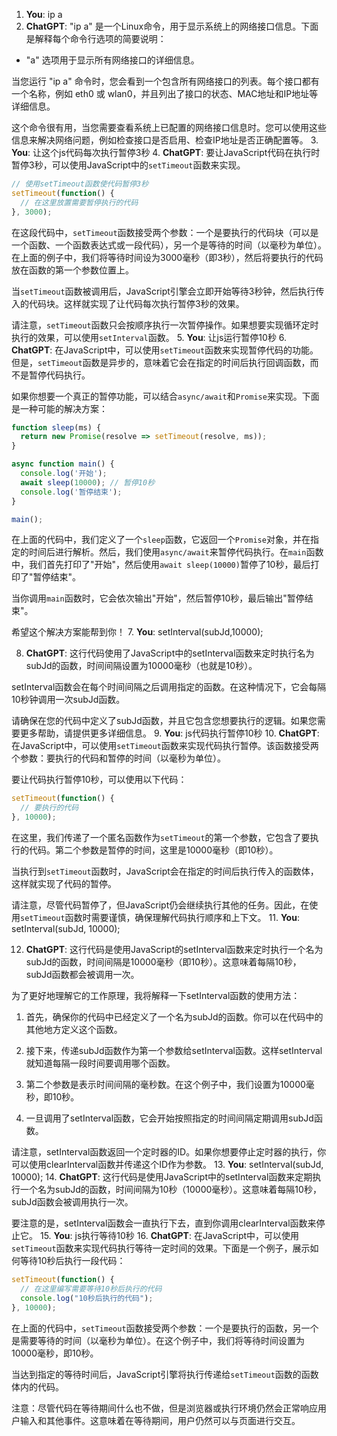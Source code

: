 1. **You**: ip a
2. **ChatGPT**: "ip a" 是一个Linux命令，用于显示系统上的网络接口信息。下面是解释每个命令行选项的简要说明：

- "a" 选项用于显示所有网络接口的详细信息。

当您运行 "ip a" 命令时，您会看到一个包含所有网络接口的列表。每个接口都有一个名称，例如 eth0 或 wlan0，并且列出了接口的状态、MAC地址和IP地址等详细信息。

这个命令很有用，当您需要查看系统上已配置的网络接口信息时。您可以使用这些信息来解决网络问题，例如检查接口是否启用、检查IP地址是否正确配置等。
3. **You**: 让这个js代码每次执行暂停3秒
4. **ChatGPT**: 要让JavaScript代码在执行时暂停3秒，可以使用JavaScript中的`setTimeout`函数来实现。

```javascript
// 使用setTimeout函数使代码暂停3秒
setTimeout(function() {
  // 在这里放置需要暂停执行的代码
}, 3000);
```

在这段代码中，`setTimeout`函数接受两个参数：一个是要执行的代码块（可以是一个函数、一个函数表达式或一段代码），另一个是等待的时间（以毫秒为单位）。在上面的例子中，我们将等待时间设为3000毫秒（即3秒），然后将要执行的代码放在函数的第一个参数位置上。

当`setTimeout`函数被调用后，JavaScript引擎会立即开始等待3秒钟，然后执行传入的代码块。这样就实现了让代码每次执行暂停3秒的效果。

请注意，`setTimeout`函数只会按顺序执行一次暂停操作。如果想要实现循环定时执行的效果，可以使用`setInterval`函数。
5. **You**: 让js运行暂停10秒
6. **ChatGPT**: 在JavaScript中，可以使用`setTimeout`函数来实现暂停代码的功能。但是，`setTimeout`函数是异步的，意味着它会在指定的时间后执行回调函数，而不是暂停代码执行。

如果你想要一个真正的暂停功能，可以结合`async/await`和`Promise`来实现。下面是一种可能的解决方案：

```javascript
function sleep(ms) {
  return new Promise(resolve => setTimeout(resolve, ms));
}

async function main() {
  console.log('开始');
  await sleep(10000); // 暂停10秒
  console.log('暂停结束');
}

main();
```

在上面的代码中，我们定义了一个`sleep`函数，它返回一个`Promise`对象，并在指定的时间后进行解析。然后，我们使用`async/await`来暂停代码执行。在`main`函数中，我们首先打印了"开始"，然后使用`await sleep(10000)`暂停了10秒，最后打印了"暂停结束"。

当你调用`main`函数时，它会依次输出"开始"，然后暂停10秒，最后输出"暂停结束"。

希望这个解决方案能帮到你！
7. **You**:                 setInterval(subJd,10000);

8. **ChatGPT**: 这行代码使用了JavaScript中的setInterval函数来定时执行名为subJd的函数，时间间隔设置为10000毫秒（也就是10秒）。

setInterval函数会在每个时间间隔之后调用指定的函数。在这种情况下，它会每隔10秒钟调用一次subJd函数。

请确保在您的代码中定义了subJd函数，并且它包含您想要执行的逻辑。如果您需要更多帮助，请提供更多详细信息。
9. **You**: js代码执行暂停10秒
10. **ChatGPT**: 在JavaScript中，可以使用`setTimeout`函数来实现代码执行暂停。该函数接受两个参数：要执行的代码和暂停的时间（以毫秒为单位）。

要让代码执行暂停10秒，可以使用以下代码：

```javascript
setTimeout(function() {
  // 要执行的代码
}, 10000);
```

在这里，我们传递了一个匿名函数作为`setTimeout`的第一个参数，它包含了要执行的代码。第二个参数是暂停的时间，这里是10000毫秒（即10秒）。

当执行到`setTimeout`函数时，JavaScript会在指定的时间后执行传入的函数体，这样就实现了代码的暂停。

请注意，尽管代码暂停了，但JavaScript仍会继续执行其他的任务。因此，在使用`setTimeout`函数时需要谨慎，确保理解代码执行顺序和上下文。
11. **You**:                 setInterval(subJd, 10000);

12. **ChatGPT**: 这行代码是使用JavaScript的setInterval函数来定时执行一个名为subJd的函数，时间间隔是10000毫秒（即10秒）。这意味着每隔10秒，subJd函数都会被调用一次。

为了更好地理解它的工作原理，我将解释一下setInterval函数的使用方法：

1. 首先，确保你的代码中已经定义了一个名为subJd的函数。你可以在代码中的其他地方定义这个函数。

2. 接下来，传递subJd函数作为第一个参数给setInterval函数。这样setInterval就知道每隔一段时间要调用哪个函数。

3. 第二个参数是表示时间间隔的毫秒数。在这个例子中，我们设置为10000毫秒，即10秒。

4. 一旦调用了setInterval函数，它会开始按照指定的时间间隔定期调用subJd函数。

请注意，setInterval函数返回一个定时器的ID。如果你想要停止定时器的执行，你可以使用clearInterval函数并传递这个ID作为参数。
13. **You**: setInterval(subJd, 10000);
14. **ChatGPT**: 这行代码是使用JavaScript中的setInterval函数来定期执行一个名为subJd的函数，时间间隔为10秒（10000毫秒）。这意味着每隔10秒，subJd函数会被调用执行一次。

要注意的是，setInterval函数会一直执行下去，直到你调用clearInterval函数来停止它。
15. **You**: js执行等待10秒
16. **ChatGPT**: 在JavaScript中，可以使用`setTimeout`函数来实现代码执行等待一定时间的效果。下面是一个例子，展示如何等待10秒后执行一段代码：

```javascript
setTimeout(function() {
  // 在这里编写需要等待10秒后执行的代码
  console.log("10秒后执行的代码");
}, 10000);
```

在上面的代码中，`setTimeout`函数接受两个参数：一个是要执行的函数，另一个是需要等待的时间（以毫秒为单位）。在这个例子中，我们将等待时间设置为10000毫秒，即10秒。

当达到指定的等待时间后，JavaScript引擎将执行传递给`setTimeout`函数的函数体内的代码。

注意：尽管代码在等待期间什么也不做，但是浏览器或执行环境仍然会正常响应用户输入和其他事件。这意味着在等待期间，用户仍然可以与页面进行交互。